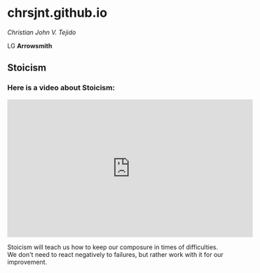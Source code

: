 # chrsjnt.github.io

*Christian John V. Tejido*

LG **Arrowsmith**

## Stoicism

### Here is a video about Stoicism:

<iframe width="560" height="315" src="https://www.youtube.com/embed/EFkyxzJtiv4" title="YouTube video player" frameborder="0" allow="accelerometer; autoplay; clipboard-write; encrypted-media; gyroscope; picture-in-picture; web-share" allowfullscreen></iframe>

Stoicism will teach us how to keep our composure in times of difficulties. We don't need to react negatively to failures, but rather work with it for our improvement.
